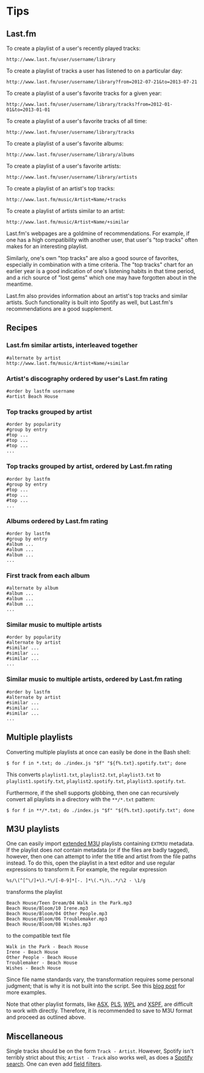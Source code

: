 Tips
====

Last.fm
-------

To create a playlist of a user's recently played tracks:

    http://www.last.fm/user/username/library

To create a playlist of tracks a user has listened to on a particular day:

    http://www.last.fm/user/username/library?from=2012-07-21&to=2013-07-21

To create a playlist of a user's favorite tracks for a given year:

    http://www.last.fm/user/username/library/tracks?from=2012-01-01&to=2013-01-01

To create a playlist of a user's favorite tracks of all time:

    http://www.last.fm/user/username/library/tracks

To create a playlist of a user's favorite albums:

    http://www.last.fm/user/username/library/albums

To create a playlist of a user's favorite artists:

    http://www.last.fm/user/username/library/artists

To create a playlist of an artist's top tracks:

    http://www.last.fm/music/Artist+Name/+tracks

To create a playlist of artists similar to an artist:

    http://www.last.fm/music/Artist+Name/+similar

Last.fm's webpages are a goldmine of recommendations. For example, if one has a high compatibility with another user, that user's "top tracks" often makes for an interesting playlist.

Similarly, one's own "top tracks" are also a good source of favorites, especially in combination with a time criteria. The "top tracks" chart for an earlier year is a good indication of one's listening habits in that time period, and a rich source of "lost gems" which one may have forgotten about in the meantime.

Last.fm also provides information about an artist's top tracks and similar artists. Such functionality is built into Spotify as well, but Last.fm's recommendations are a good supplement.

Recipes
-------

### Last.fm similar artists, interleaved together

    #alternate by artist
    http://www.last.fm/music/Artist+Name/+similar

### Artist's discography ordered by user's Last.fm rating

    #order by lastfm username
    #artist Beach House

### Top tracks grouped by artist

    #order by popularity
    #group by entry
    #top ...
    #top ...
    #top ...
    ...

### Top tracks grouped by artist, ordered by Last.fm rating

    #order by lastfm
    #group by entry
    #top ...
    #top ...
    #top ...
    ...

### Albums ordered by Last.fm rating

    #order by lastfm
    #group by entry
    #album ...
    #album ...
    #album ...
    ...

### First track from each album

    #alternate by album
    #album ...
    #album ...
    #album ...
    ...

### Similar music to multiple artists

    #order by popularity
    #alternate by artist
    #similar ...
    #similar ...
    #similar ...
    ...

### Similar music to multiple artists, ordered by Last.fm rating

    #order by lastfm
    #alternate by artist
    #similar ...
    #similar ...
    #similar ...
    ...

Multiple playlists
------------------

Converting multiple playlists at once can easily be done in the Bash shell:

    $ for f in *.txt; do ./index.js "$f" "${f%.txt}.spotify.txt"; done

This converts `playlist1.txt`, `playlist2.txt`, `playlist3.txt` to `playlist1.spotify.txt`, `playlist2.spotify.txt`, `playlist3.spotify.txt`.

Furthermore, if the shell supports globbing, then one can recursively convert all playlists in a directory with the `**/*.txt` pattern:

    $ for f in **/*.txt; do ./index.js "$f" "${f%.txt}.spotify.txt"; done

M3U playlists
-------------

One can easily import [extended M3U](https://en.wikipedia.org/wiki/M3U) playlists containing `EXTM3U` metadata. If the playlist does *not* contain metadata (or if the files are badly tagged), however, then one can attempt to infer the title and artist from the file paths instead. To do this, open the playlist in a text editor and use regular expressions to transform it. For example, the regular expression

    %s/\(^[^\/]+\).*\/[-0-9]*[-. ]*\(.*\)\..*/\2 - \1/g

transforms the playlist

    Beach House/Teen Dream/04 Walk in the Park.mp3
    Beach House/Bloom/10 Irene.mp3
    Beach House/Bloom/04 Other People.mp3
    Beach House/Bloom/06 Troublemaker.mp3
    Beach House/Bloom/08 Wishes.mp3

to the compatible text file

    Walk in the Park - Beach House
    Irene - Beach House
    Other People - Beach House
    Troublemaker - Beach House
    Wishes - Beach House

Since file name standards vary, the transformation requires some personal judgment; that is why it is not built into the script. See this [blog post](https://epsil.github.io/blog/2013/11/23/#fn3) for more examples.

Note that other playlist formats, like [ASX](https://en.wikipedia.org/wiki/Advanced_Stream_Redirector), [PLS](https://en.wikipedia.org/wiki/PLS_%28file_format%29), [WPL](https://en.wikipedia.org/wiki/Windows_Media_Player_Playlist) and [XSPF](https://en.wikipedia.org/wiki/XML_Shareable_Playlist_Format), are difficult to work with directly. Therefore, it is recommended to save to M3U format and proceed as outlined above.

Miscellaneous
-------------

Single tracks should be on the form `Track - Artist`. However, Spotify isn't terribly strict about this; `Artist - Track` also works well, as does a [Spotify search](https://support.spotify.com/us/using_spotify/search_play/advanced-search1/). One can even add [field filters](https://developer.spotify.com/web-api/search-item/).
